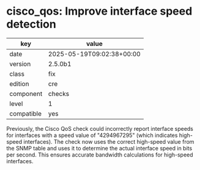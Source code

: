 [//]: # (werk v2)
# cisco_qos: Improve interface speed detection

key        | value
---------- | ---
date       | 2025-05-19T09:02:38+00:00
version    | 2.5.0b1
class      | fix
edition    | cre
component  | checks
level      | 1
compatible | yes

Previously, the Cisco QoS check could incorrectly report interface speeds for interfaces with a speed value of "4294967295" (which indicates high-speed interfaces).
The check now uses the correct high-speed value from the SNMP table and uses it to determine the actual interface speed in bits per second.
This ensures accurate bandwidth calculations for high-speed interfaces.
